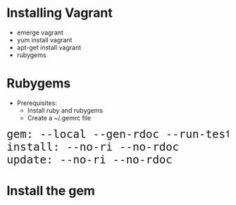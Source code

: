 <!SLIDE>

# Installing Vagrant #

* emerge vagrant
* yum install vagrant
* apt-get install vagrant
* rubygems

<!SLIDE>

# Rubygems

* Prerequisites:
  * Install ruby and rubygems
  * Create a ~/.gemrc file
<pre style="margin-top: 10px; font-size: 25px;">
gem: --local --gen-rdoc --run-tests
install: --no-ri --no-rdoc
update: --no-ri --no-rdoc
</pre>

<!SLIDE play_command>

# Install the gem

<div class="command" id="vagrant_installing_vagrant" style="height: 500px; width: 900px;"></div>

<script>
  $("#vagrant_installing_vagrant").pias();
</script>

